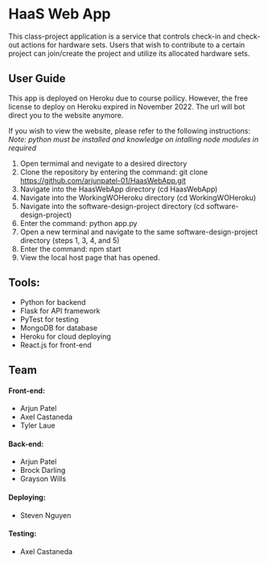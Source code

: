 # HaaS Web App
This class-project application is a service that controls check-in and check-out actions for hardware sets. Users that wish to contribute to a certain project can join/create the project and utilize its allocated hardware sets.

## User Guide
This app is deployed on Heroku due to course poilicy. However, the free license to deploy on Heroku expired in November 2022. The url will bot direct you to the website anymore.

If you wish to view the website, please refer to the following instructions: <br/>
*Note: python must be installed and knowledge on intalling node modules in required*
1. Open termimal and nevigate to a desired directory
2. Clone the repository by entering the command: git clone https://github.com/arjunpatel-01/HaasWebApp.git
3. Navigate into the HaasWebApp directory (cd HaasWebApp)
4. Navigate into the WorkingWOHeroku directory (cd WorkingWOHeroku)
5. Navigate into the software-design-project directory (cd software-design-project)
6. Enter the command: python app.py
7. Open a new terminal and navigate to the same software-design-project directory (steps 1, 3, 4, and 5)
8. Enter the command: npm start
9. View the local host page that has opened.

## Tools:
* Python for backend
* Flask for API framework
* PyTest for testing
* MongoDB for database
* Heroku for cloud deploying
* React.js for front-end

## Team

#### Front-end:
* Arjun Patel
* Axel Castaneda
* Tyler Laue

#### Back-end: 
* Arjun Patel
* Brock Darling
* Grayson Wills

#### Deploying: 
* Steven Nguyen

#### Testing: 
* Axel Castaneda
